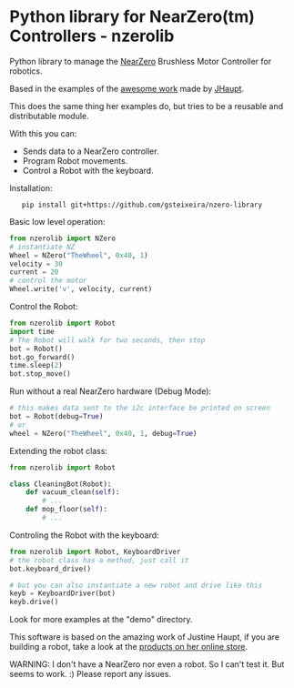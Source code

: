 # Python library for NearZero(tm) Controllers - nzerolib

Python library to manage the [NearZero](https://github.com/jhaupt/NearZero1) Brushless Motor Controller for robotics.

Based in the examples of the [awesome work](https://www.youtube.com/watch?v=OZvjfbpXpro) made by [JHaupt](https://github.com/jhaupt). 

This does the same thing her examples do, but tries to be a reusable and distributable module.

With this you can:
- Sends data to a NearZero controller.
- Program Robot movements.
- Control a Robot with the keyboard.

Installation:
    
```shell
   pip install git+https://github.com/gsteixeira/nzero-library

```

Basic low level operation:
```python
from nzerolib import NZero
# instantiate NZ
Wheel = NZero("TheWheel", 0x40, 1)
velocity = 30
current = 20
# control the motor
Wheel.write('v', velocity, current)

```

Control the Robot:
```python
from nzerolib import Robot
import time
# The Robot will walk for two seconds, then stop
bot = Robot()
bot.go_forward()
time.sleep(2)
bot.stop_move()
```

Run without a real NearZero hardware (Debug Mode):
```python
# this makes data sent to the i2c interface be printed on screen
bot = Robot(debug=True)
# or
wheel = NZero("TheWheel", 0x40, 1, debug=True)
```

Extending the robot class:
```python
from nzerolib import Robot

class CleaningBot(Robot):
    def vacuum_clean(self):
        # ...
    def mop_floor(self):
        # ...
```

Controling the Robot with the keyboard:
```python
from nzerolib import Robot, KeyboardDriver
# the robot class has a method, just call it
bot.keyboard_drive()

# but you can also instantiate a new robot and drive like this
keyb = KeyboardDriver(bot)
keyb.drive()
```

Look for more examples at the "demo" directory.

This software is based on the amazing work of Justine Haupt, if you are building a robot, take a look at the [products on her online store](https://skysedge.com/). 

WARNING: I don't have a NearZero nor even a robot. So I can't test it. But seems to work. :) Please report any issues.
